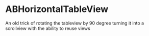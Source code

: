 ABHorizontalTableView
=====================

An old trick of rotating the tableview by 90 degree turning it into a scrollview with the ability to reuse views
